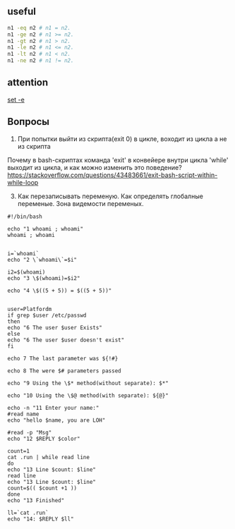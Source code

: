 useful
------
```bash
n1 -eq n2 # n1 = n2.
n1 -ge n2 # n1 >= n2.
n1 -gt n2 # n1 > n2.
n1 -le n2 # n1 <= n2.
n1 -lt n2 # n1 < n2.
n1 -ne n2 # n1 != n2.
```

attention
---------

[set -e](http://mywiki.wooledge.org/BashFAQ/105)


Вопросы
-------

1. При попытки выйти из скрипта(exit 0) в цикле, воходит из цикла а не из скрипта

  Почему в bash-скриптах команда 'exit' в конвейере внутри цикла 'while' выходит из цикла, и как можно изменить это поведение?
   https://stackoverflow.com/questions/43483661/exit-bash-script-within-while-loop

3. Как перезаписывать переменую. Как определять глобалные переменые. Зона видемости переменых.



```
#!/bin/bash

echo "1 whoami ; whoami"
whoami ; whoami


i=`whoami`
echo "2 \`whoami\`=$i"

i2=$(whoami)
echo "3 \$(whoami)=$i2"

echo "4 \$((5 + 5)) = $((5 + 5))"


user=Platfordm
if grep $user /etc/passwd
then
echo "6 The user $user Exists"
else
echo "6 The user $user doesn't exist"
fi

echo 7 The last parameter was ${!#}

echo 8 The were $# parameters passed

echo "9 Using the \$* method(without separate): $*"

echo "10 Using the \$@ method(with separate): ${@}"

echo -n "11 Enter your name:"
#read name
echo "hello $name, you are LOH"

#read -p "Msg" 
echo "12 $REPLY $color"

count=1
cat .run | while read line
do
echo "13 Line $count: $line"
read line
echo "13 Line $count: $line"
count=$(( $count +1 ))
done
echo "13 Finished"

ll=`cat .run`
echo "14: $REPLY $ll"
```
